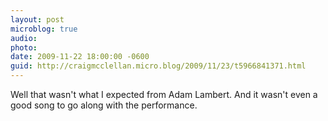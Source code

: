 ```yaml
---
layout: post
microblog: true
audio: 
photo: 
date: 2009-11-22 18:00:00 -0600
guid: http://craigmcclellan.micro.blog/2009/11/23/t5966841371.html
---
```

Well that wasn't what I expected from Adam Lambert. And it wasn't even a good song to go along with the performance.
